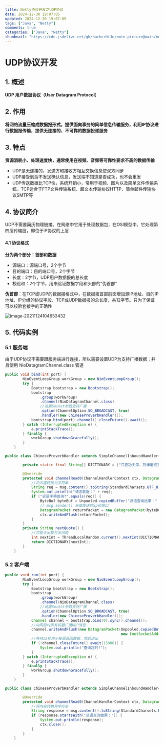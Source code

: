 ```yaml
---
title: Netty协议开发之UDP协议
date: 2024-12-30 19:07:05
updated: 2024-12-30 19:07:05
tags: ["Java", "Netty"]
comments: true
categories: ["Java", "Netty"]
thumbnail: "https://cdn.jsdelivr.net/gh/hackerHiJu/note-picture@main/note-picture/%25E5%25A4%25A9%25E7%25A9%25BA.png"
---
```


# UDP协议开发

## 1. 概述

**UDP 用户数据协议（User Datagram Protocol）**

## 2. 作用

**将网络流量压缩成数据报形式，提供面向事务的简单信息传输服务，利用IP协议进行数据报传输，提供无连接的、不可靠的数据投递服务**

## 3. 特点

**资源消耗小、处理速度快，通常使用在视频、音频等可靠性要求不高的数据传输**

- UDP是无连接的，发送方和接收方相互交换信息使双方同步
- UDP接受到后不发送确认信息，发送端不知道是否成功，也不会重发
- UDP传送数据比TCP快，系统开销小，常用于视频、图片以及简单文件传输系统。TCP适合于FTP文件传输系统、超文本传输协议HTTP、简单邮件传输协议SMTP等

## 4. 协议简介

UDP不需要简历物理链接。在网络中它用于处理数据包，在OSI模型中，它处理第四层传输层，即位于IP协议的上层

#### 4.1 协议格式

**分为两个部分：首部和数据**

- 源端口：源端口号，2个字节
- 目的端口：目的端口号，2个字节
- 长度：2字节，UDP用户数据报的总长度
- 校验和：2个字节，用来验证数据字段和头部的“伪首部”

**伪首部**：在TCP或UDP的数据报格式中，在数据报首部前面增加源IP地址、目的IP地址、IP分组的协议字段、TCP或UDP数据报的总长度，共12字节。只为了保证可以校验套接字的正确性

![image-20211124104653432](https://cdn.jsdelivr.net/gh/hackerhaiJu/note-picture@main/note-picture/image-20211124104653432.png)

## 5. 代码实例

### 5.1 服务端

由于UDP协议不需要跟服务端进行连接，所以需要设置UDP为支持广播数据；并且使用 NioDatagramChannel.class 管道

```java
public void bind(int port) {
        NioEventLoopGroup workGroup = new NioEventLoopGroup();
        try {
            Bootstrap bootstrap = new Bootstrap();
            bootstrap
                .group(workGroup)
                .channel(NioDatagramChannel.class)
                //设置Socket参数支持广播
                .option(ChannelOption.SO_BROADCAST, true)
                .handler(new ChineseProverbHandler());
            bootstrap.bind(port).channel().closeFuture().await();
        } catch (InterruptedException e) {
            e.printStackTrace();
        } finally {
            workGroup.shutdownGracefully();
        }
    }
```



```java
public class ChineseProverbHandler extends SimpleChannelInboundHandler<DatagramPacket> {

        private static final String[] DICTIONARY = {"只要功夫深，铁棒磨成针。", "洛阳亲友如想问，一片冰心在玉壶"};

        @Override
        protected void channelRead0(ChannelHandlerContext ctx, DatagramPacket msg) throws Exception {
            //将内容转换为字符串
            String req = msg.content().toString(StandardCharsets.UTF_8);
            System.out.println("请求数据：" + req);
            if ("谚语字典查询?".equals(req)) {
                ByteBuf byteBuf = Unpooled.copiedBuffer("谚语查询结果：" + nextQuote(), StandardCharsets.UTF_8);
                // msg.sender() 获取发送的ip和端口
                DatagramPacket returnPacket = new DatagramPacket(byteBuf, msg.sender());
                ctx.writeAndFlush(returnPacket);
            }
        }
        private String nextQuote() {
            //可能会出现并发问题
            int nextInt = ThreadLocalRandom.current().nextInt(DICTIONARY.length);
            return DICTIONARY[nextInt];
        }
    }
```

### 5.2 客户端

```java
public void run(int port) {
        NioEventLoopGroup workGroup = new NioEventLoopGroup();
        try {
            Bootstrap bootstrap = new Bootstrap();
            bootstrap
                .group(workGroup)
                .channel(NioDatagramChannel.class)
                //设置Socket参数支持广播
                .option(ChannelOption.SO_BROADCAST, true)
                .handler(new ChineseProverbHandler());
            Channel channel = bootstrap.bind(0).sync().channel();
            //向网段内所有机器广播UDP消息
            channel.writeAndFlush(new DatagramPacket(Unpooled.copiedBuffer("谚语字典查询?", StandardCharsets.UTF_8),
                                                     new InetSocketAddress("255.255.255.255", port))).sync();
            //等待15秒用于接受返回数据，然后退出
            if (!channel.closeFuture().await(15000)) {
                System.out.println("查询超时!");
            }
        } catch (InterruptedException e) {
            e.printStackTrace();
        } finally {
            workGroup.shutdownGracefully();
        }
    }
```

```java
public class ChineseProverbHandler extends SimpleChannelInboundHandler<DatagramPacket> {

        @Override
        protected void channelRead0(ChannelHandlerContext ctx, DatagramPacket msg) throws Exception {
            //将内容转换为字符串
            String response = msg.content().toString(StandardCharsets.UTF_8);
            if (response.startsWith("谚语查询结果：")) {
                System.out.println(response);
                ctx.close();
            }
        }
    }
```


